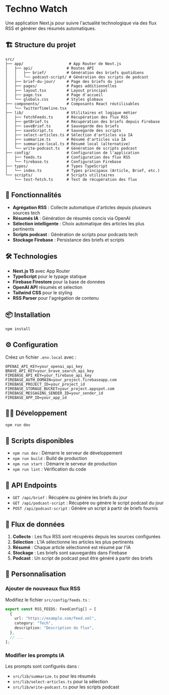 # Techno Watch

Une application Next.js pour suivre l'actualité technologique via des flux RSS et générer des résumés automatiques.

## 🏗️ Structure du projet

```
src/
├── app/                    # App Router de Next.js
│   ├── api/               # Routes API
│   │   ├── brief/         # Génération des briefs quotidiens
│   │   └── podcast-script/ # Génération des scripts de podcast
│   ├── brief-du-jour/     # Page des briefs du jour
│   ├── pages/             # Pages additionnelles
│   ├── layout.tsx         # Layout principal
│   ├── page.tsx           # Page d'accueil
│   └── globals.css        # Styles globaux
├── components/            # Composants React réutilisables
│   └── TwitterTimeline.tsx
├── lib/                   # Utilitaires et logique métier
│   ├── fetchFeeds.ts      # Récupération des flux RSS
│   ├── getBrief.ts        # Récupération des briefs depuis Firebase
│   ├── saveBrief.ts       # Sauvegarde des briefs
│   ├── saveScript.ts      # Sauvegarde des scripts
│   ├── select-articles.ts # Sélection d'articles via IA
│   ├── summarize.ts       # Résumé d'articles via IA
│   ├── summarize-local.ts # Résumé local (alternative)
│   └── write-podcast.ts   # Génération de scripts podcast
├── config/                # Configuration de l'application
│   ├── feeds.ts           # Configuration des flux RSS
│   └── firebase.ts        # Configuration Firebase
├── types/                 # Types TypeScript
│   └── index.ts           # Types principaux (Article, Brief, etc.)
└── scripts/               # Scripts utilitaires
    └── test-fetch.ts      # Test de récupération des flux
```

## 🚀 Fonctionnalités

- **Agrégation RSS** : Collecte automatique d'articles depuis plusieurs sources tech
- **Résumés IA** : Génération de résumés concis via OpenAI
- **Sélection intelligente** : Choix automatique des articles les plus pertinents
- **Scripts podcast** : Génération de scripts pour podcasts tech
- **Stockage Firebase** : Persistance des briefs et scripts

## 🛠️ Technologies

- **Next.js 15** avec App Router
- **TypeScript** pour le typage statique
- **Firebase Firestore** pour la base de données
- **OpenAI API** résumés et sélection
- **Tailwind CSS** pour le styling
- **RSS Parser** pour l'agrégation de contenu

## 📦 Installation

```bash
npm install
```

## ⚙️ Configuration

Créez un fichier `.env.local` avec :

```env
OPENAI_API_KEY=your_openai_api_key
BRAVE_API_KEY=your_brave_search_api_key
FIREBASE_API_KEY=your_firebase_api_key
FIREBASE_AUTH_DOMAIN=your_project.firebaseapp.com
FIREBASE_PROJECT_ID=your_project_id
FIREBASE_STORAGE_BUCKET=your_project.appspot.com
FIREBASE_MESSAGING_SENDER_ID=your_sender_id
FIREBASE_APP_ID=your_app_id
```

## 🏃‍♂️ Développement

```bash
npm run dev
```

## 📝 Scripts disponibles

- `npm run dev` : Démarre le serveur de développement
- `npm run build` : Build de production
- `npm run start` : Démarre le serveur de production
- `npm run lint` : Vérification du code

## 🔗 API Endpoints

- `GET /api/brief` : Récupère ou génère les briefs du jour
- `GET /api/podcast-script` : Récupère ou génère le script podcast du jour
- `POST /api/podcast-script` : Génère un script à partir de briefs fournis

## 🎯 Flux de données

1. **Collecte** : Les flux RSS sont récupérés depuis les sources configurées
2. **Sélection** : L'IA sélectionne les articles les plus pertinents
3. **Résumé** : Chaque article sélectionné est résumé par l'IA
4. **Stockage** : Les briefs sont sauvegardés dans Firebase
5. **Podcast** : Un script de podcast peut être généré à partir des briefs

## 🔧 Personnalisation

### Ajouter de nouveaux flux RSS

Modifiez le fichier `src/config/feeds.ts` :

```typescript
export const RSS_FEEDS: FeedConfig[] = [
  {
    url: "https://example.com/feed.xml",
    category: "Tech",
    description: "Description du flux",
  },
  // ...
];
```

### Modifier les prompts IA

Les prompts sont configurés dans :

- `src/lib/summarize.ts` pour les résumés
- `src/lib/select-articles.ts` pour la sélection
- `src/lib/write-podcast.ts` pour les scripts podcast
